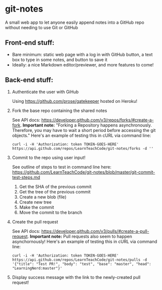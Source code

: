 # git-notes
A small web app to let anyone easily append notes into a GitHub repo without needing to use Git or GitHub

## Front-end stuff:
- Bare minimum: static web page with a log in with GitHub button, a text box to type in some notes, and button to save it
- Ideally: a nice Markdown editor/previewer, and more features to come!

## Back-end stuff:

1. Authenticate the user with GiHub

   Using https://github.com/prose/gatekeeper hosted on Heroku!

2. Fork the base repo containing the shared notes

   See API docs: https://developer.github.com/v3/repos/forks/#create-a-fork. **Important note:** "Forking a Repository happens asynchronously. Therefore, you may have to wait a short period before accessing the git objects." Here's an example of testing this in cURL via command line:
   
   ```
   curl -i -H 'Authorization: token TOKEN-GOES-HERE' https://api.github.com/repos/LearnTeachCode/git-notes/forks -d ''
   ```

3. Commit to the repo using user input!

   See outline of steps to test in command line here: https://github.com/LearnTeachCode/git-notes/blob/master/git-commit-test-steps.md

   1. Get the SHA of the previous commit
   2. Get the tree of the previous commit   
   3. Create a new blob (file)
   4. Create new tree
   5. Make the commit
   6. Move the commit to the branch

4. Create the pull request

   See API docs: https://developer.github.com/v3/pulls/#create-a-pull-request. **Important note:** Pull requests also seem to happen asynchornously! Here's an example of testing this in cURL via command line:
   
   ```
   curl -i -H 'Authorization: token TOKEN-GOES-HERE' https://api.github.com/repos/LearnTeachCode/git-notes/pulls -d '{"title": "Test PR!", "body": "test", "base": "master", "head": "LearningNerd:master"}'
   ```

5. Display success message with the link to the newly-created pull request!
